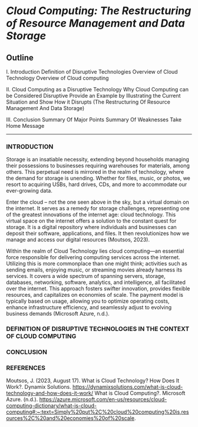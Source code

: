 # *Cloud Computing: The Restructuring of Resource Management and Data Storage*

## Outline

I. Introduction
Definition of Disruptive Technologies
Overview of Cloud Technology
Overview of Cloud computing

II. Cloud Computing as a Disruptive Technology
Why Cloud Computing can be Considered Disruptive
Provide an Example by Illustrating the Current Situation and Show How it Disrupts (The Restructuring Of Resource Management And Data Storage)

III. Conclusion
Summary Of Major Points
Summary Of Weaknesses
Take Home Message

____________________________________________________________________________

### INTRODUCTION

Storage is an insatiable necessity, extending beyond households managing their possessions to businesses requiring warehouses for materials, among others. This perpetual need is mirrored in the realm of technology, where the demand for storage is unending. Whether for files, music, or photos, we resort to acquiring USBs, hard drives, CDs, and more to accommodate our ever-growing data.

Enter the cloud – not the one seen above in the sky, but a virtual domain on the internet. It serves as a remedy for storage challenges, representing one of the greatest innovations of the internet age: cloud technology. This virtual space on the internet offers a solution to the constant quest for storage. It is a digital repository where individuals and businesses can deposit their software, applications, and files. It then revolutionizes how we manage and access our digital resources (Moutsos, 2023).

Within the realm of Cloud Technology lies cloud computing—an essential force responsible for delivering computing services across the internet. Utilizing this is more commonplace than one might think; activities such as sending emails, enjoying music, or streaming movies already harness its services. It covers a wide spectrum of spanning servers, storage, databases, networking, software, analytics, and intelligence, all facilitated over the internet. This approach fosters swifter innovation, provides flexible resources, and capitalizes on economies of scale. The payment model is typically based on usage, allowing you to optimize operating costs, enhance infrastructure efficiency, and seamlessly adjust to evolving business demands (Microsoft Azure, n.d.).





### DEFINITION OF DISRUPTIVE TECHNOLOGIES IN THE CONTEXT OF CLOUD COMPUTING


### CONCLUSION


### REFERENCES
Moutsos, J. (2023, August 17). What is Cloud Technology? How Does It Work?. Dynamix Solutions. https://dynamixsolutions.com/what-is-cloud-technology-and-how-does-it-work/ 
What is Cloud Computing?. Microsoft Azure. (n.d.). https://azure.microsoft.com/en-us/resources/cloud-computing-dictionary/what-is-cloud-computing#:~:text=Simply%20put%2C%20cloud%20computing%20is,resources%2C%20and%20economies%20of%20scale. 


